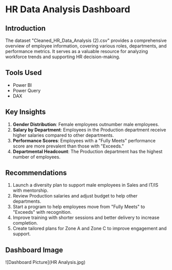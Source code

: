 # HR Data Analysis Dashboard

## Introduction
The dataset "Cleaned_HR_Data_Analysis (2).csv" provides a comprehensive overview of employee information, covering various roles, departments, and performance metrics. It serves as a valuable resource for analyzing workforce trends and supporting HR decision-making.

## Tools Used
- Power BI
- Power Query
- DAX

## Key Insights
1. **Gender Distribution**: Female employees outnumber male employees.
2. **Salary by Department**: Employees in the Production department receive higher salaries compared to other departments.
3. **Performance Scores**: Employees with a "Fully Meets" performance score are more prevalent than those with "Exceeds."
4. **Departmental Headcount**: The Production department has the highest number of employees.

## Recommendations
1. Launch a diversity plan to support male employees in Sales and IT/IS with mentorship.
2. Review Production salaries and adjust budget to help other departments.
3. Start a program to help employees move from "Fully Meets" to "Exceeds" with recognition.
4. Improve training with shorter sessions and better delivery to increase completion.
5. Create tailored plans for Zone A and Zone C to improve engagement and support.

## Dashboard Image
![Dashboard Picture](HR Analysis.jpg)  

